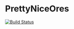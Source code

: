 # PrettyNiceOres
[![Build Status](https://travis-ci.org/GiantTreeLP/PrettyNiceOres.svg?branch=1.9)](https://travis-ci.org/GiantTreeLP/PrettyNiceOres)